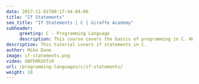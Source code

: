 ```yaml
---
date: 2017-11-01T00:17:44-04:00
title: "If Statements"
seo_title: "If Statements | C | Giraffe Academy"
subheader:
     greeting: C - Programming Language
     description: This course covers the basics of programming in C. Work your way through the videos and we'll teach you everything you need to know to start your programming journey!
description: This tutorial covers if statements in C.
author: Mike Dane
image: if-statements.png
video: GBFhRR1hTz0
url: /programming-languages/c/if-statements/
weight: 18
---
```

